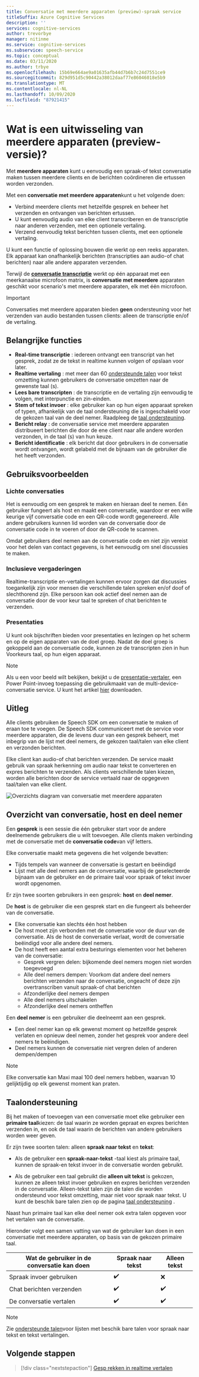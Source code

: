 ```yaml
---
title: Conversatie met meerdere apparaten (preview)-spraak service
titleSuffix: Azure Cognitive Services
description: ''
services: cognitive-services
author: trevorbye
manager: nitinme
ms.service: cognitive-services
ms.subservice: speech-service
ms.topic: conceptual
ms.date: 03/11/2020
ms.author: trbye
ms.openlocfilehash: 15b69e664ae9a01635afb44d7b6b7c24d7551ce9
ms.sourcegitcommit: 829d951d5c90442a38012daaf77e86046018e5b9
ms.translationtype: MT
ms.contentlocale: nl-NL
ms.lasthandoff: 10/09/2020
ms.locfileid: "87921415"
---
```

# <a name="what-is-multi-device-conversation-preview"></a>Wat is een uitwisseling van meerdere apparaten (preview-versie)?

Met **meerdere apparaten** kunt u eenvoudig een spraak-of tekst conversatie maken tussen meerdere clients en de berichten coördineren die ertussen worden verzonden.

Met een **conversatie met meerdere apparaten**kunt u het volgende doen:

- Verbind meerdere clients met hetzelfde gesprek en beheer het verzenden en ontvangen van berichten ertussen.
- U kunt eenvoudig audio van elke client transcriberen en de transcriptie naar anderen verzenden, met een optionele vertaling.
- Verzend eenvoudig tekst berichten tussen clients, met een optionele vertaling.

U kunt een functie of oplossing bouwen die werkt op een reeks apparaten. Elk apparaat kan onafhankelijk berichten (transcripties aan audio-of chat berichten) naar alle andere apparaten verzenden.

Terwijl de [**conversatie transcriptie**](conversation-transcription.md) werkt op één apparaat met een meerkanaalse microfoon matrix, is **conversatie met meerdere** apparaten geschikt voor scenario's met meerdere apparaten, elk met één microfoon.

>[!IMPORTANT]
> Conversaties met meerdere apparaten bieden **geen** ondersteuning voor het verzenden van audio bestanden tussen clients: alleen de transcriptie en/of de vertaling.

## <a name="key-features"></a>Belangrijke functies

- **Real-time transcriptie** : iedereen ontvangt een transcript van het gesprek, zodat ze de tekst in realtime kunnen volgen of opslaan voor later.
- **Realtime vertaling** : met meer dan 60 [ondersteunde talen](language-support.md#text-languages) voor tekst omzetting kunnen gebruikers de conversatie omzetten naar de gewenste taal (s).
- **Lees bare transcripten** : de transcriptie en de vertaling zijn eenvoudig te volgen, met interpunctie en zin-einden.
- **Stem of tekst invoer** : elke gebruiker kan op hun eigen apparaat spreken of typen, afhankelijk van de taal ondersteuning die is ingeschakeld voor de gekozen taal van de deel nemer. Raadpleeg de [taal ondersteuning](language-support.md#speech-to-text).
- **Bericht relay** : de conversatie service met meerdere apparaten distribueert berichten die door de ene client naar alle andere worden verzonden, in de taal (s) van hun keuze.
- **Bericht identificatie** : elk bericht dat door gebruikers in de conversatie wordt ontvangen, wordt gelabeld met de bijnaam van de gebruiker die het heeft verzonden.

## <a name="use-cases"></a>Gebruiksvoorbeelden

### <a name="lightweight-conversations"></a>Lichte conversaties

Het is eenvoudig om een gesprek te maken en hieraan deel te nemen. Eén gebruiker fungeert als host en maakt een conversatie, waardoor er een wille keurige vijf conversatie code en een QR-code wordt gegenereerd. Alle andere gebruikers kunnen lid worden van de conversatie door de conversatie code in te voeren of door de QR-code te scannen. 

Omdat gebruikers deel nemen aan de conversatie code en niet zijn vereist voor het delen van contact gegevens, is het eenvoudig om snel discussies te maken.

### <a name="inclusive-meetings"></a>Inclusieve vergaderingen

Realtime-transcriptie en-vertalingen kunnen ervoor zorgen dat discussies toegankelijk zijn voor mensen die verschillende talen spreken en/of doof of slechthorend zijn. Elke persoon kan ook actief deel nemen aan de conversatie door de voor keur taal te spreken of chat berichten te verzenden.

### <a name="presentations"></a>Presentaties

U kunt ook bijschriften bieden voor presentaties en lezingen op het scherm en op de eigen apparaten van de doel groep. Nadat de doel groep is gekoppeld aan de conversatie code, kunnen ze de transcripten zien in hun Voorkeurs taal, op hun eigen apparaat.

> [!NOTE]
> Als u een voor beeld wilt bekijken, bekijkt u de [presentatie-vertaler](https://www.microsoft.com/translator/apps/presentation-translator/), een Power Point-invoeg toepassing die gebruikmaakt van de multi-device-conversatie service. U kunt het artikel [hier](https://download.cnet.com/s/powerpoint-add-in/) downloaden.

## <a name="how-it-works"></a>Uitleg

Alle clients gebruiken de Speech SDK om een conversatie te maken of eraan toe te voegen. De Speech SDK communiceert met de service voor meerdere apparaten, die de levens duur van een gesprek beheert, met inbegrip van de lijst met deel nemers, de gekozen taal/talen van elke client en verzonden berichten.  

Elke client kan audio-of chat berichten verzenden. De service maakt gebruik van spraak herkenning om audio naar tekst te converteren en expres berichten te verzenden. Als clients verschillende talen kiezen, worden alle berichten door de service vertaald naar de opgegeven taal/talen van elke client.

![Overzichts diagram van conversatie met meerdere apparaten](media/scenarios/multi-device-conversation.png)

## <a name="overview-of-conversation-host-and-participant"></a>Overzicht van conversatie, host en deel nemer

Een **gesprek** is een sessie die één gebruiker start voor de andere deelnemende gebruikers die u wilt toevoegen. Alle clients maken verbinding met de conversatie met de **conversatie code**van vijf letters.

Elke conversatie maakt meta gegevens die het volgende bevatten:
-    Tijds tempels van wanneer de conversatie is gestart en beëindigd
-    Lijst met alle deel nemers aan de conversatie, waarbij de geselecteerde bijnaam van de gebruiker en de primaire taal voor spraak of tekst invoer wordt opgenomen.


Er zijn twee soorten gebruikers in een gesprek:  **host** en **deel nemer**.

De **host** is de gebruiker die een gesprek start en die fungeert als beheerder van de conversatie.
- Elke conversatie kan slechts één host hebben
- De host moet zijn verbonden met de conversatie voor de duur van de conversatie. Als de host de conversatie verlaat, wordt de conversatie beëindigd voor alle andere deel nemers.
- De host heeft een aantal extra besturings elementen voor het beheren van de conversatie: 
    - Gesprek vergren delen: bijkomende deel nemers mogen niet worden toegevoegd
    - Alle deel nemers dempen: Voorkom dat andere deel nemers berichten verzenden naar de conversatie, ongeacht of deze zijn overtranscriben vanuit spraak-of chat berichten
    - Afzonderlijke deel nemers dempen
    - Alle deel nemers uitschakelen
    - Afzonderlijke deel nemers ontheffen

Een **deel nemer** is een gebruiker die deelneemt aan een gesprek.
- Een deel nemer kan op elk gewenst moment op hetzelfde gesprek verlaten en opnieuw deel nemen, zonder het gesprek voor andere deel nemers te beëindigen.
- Deel nemers kunnen de conversatie niet vergren delen of anderen dempen/dempen

> [!NOTE]
> Elke conversatie kan Maxi maal 100 deel nemers hebben, waarvan 10 gelijktijdig op elk gewenst moment kan praten.

## <a name="language-support"></a>Taalondersteuning

Bij het maken of toevoegen van een conversatie moet elke gebruiker een **primaire taal**kiezen: de taal waarin ze worden gepraat en expres berichten verzenden in, en ook de taal waarin de berichten van andere gebruikers worden weer geven.

Er zijn twee soorten talen: alleen **spraak naar tekst** en **tekst**:
- Als de gebruiker een **spraak-naar-tekst** -taal kiest als primaire taal, kunnen de spraak-en tekst invoer in de conversatie worden gebruikt.

- Als de gebruiker een taal gebruikt die **alleen uit tekst** is gekozen, kunnen ze alleen tekst invoer gebruiken en expres berichten verzenden in de conversatie. Alleen-tekst talen zijn de talen die worden ondersteund voor tekst omzetting, maar niet voor spraak naar tekst. U kunt de beschik bare talen zien op de pagina [taal ondersteuning](supported-languages.md) .

Naast hun primaire taal kan elke deel nemer ook extra talen opgeven voor het vertalen van de conversatie.

Hieronder volgt een samen vatting van wat de gebruiker kan doen in een conversatie met meerdere apparaten, op basis van de gekozen primaire taal.


| Wat de gebruiker in de conversatie kan doen | Spraak naar tekst | Alleen tekst |
|-----------------------------------|----------------|------|
| Spraak invoer gebruiken | ✔️ | ❌ |
| Chat berichten verzenden | ✔️ | ✔️ |
| De conversatie vertalen | ✔️ | ✔️ |

> [!NOTE]
> Zie [ondersteunde talen](supported-languages.md)voor lijsten met beschik bare talen voor spraak naar tekst en tekst vertalingen.



## <a name="next-steps"></a>Volgende stappen

> [!div class="nextstepaction"]
> [Gesp rekken in realtime vertalen](quickstarts/multi-device-conversation.md)
